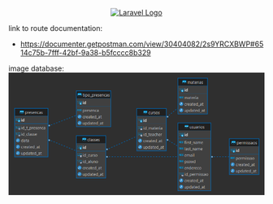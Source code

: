 <p align="center"><a href="https://laravel.com" target="_blank"><img src="https://raw.githubusercontent.com/laravel/art/master/logo-lockup/5%20SVG/2%20CMYK/1%20Full%20Color/laravel-logolockup-cmyk-red.svg" width="400" alt="Laravel Logo"></a></p>

link to route documentation:

* https://documenter.getpostman.com/view/30404082/2s9YRCXBWP#6514c75b-7fff-42bf-9a38-b5fcccc8b329

image database:
<img src="/resources/image/BancoDeDados.png" width="800" alt="Data Base">
